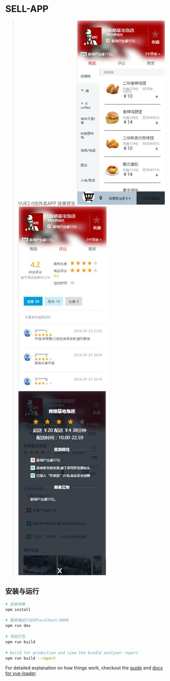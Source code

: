 # SELL-APP

> VUE2.0仿外卖APP
效果预览
![Image text](http://github.com/gcxxd/sellApp/raw/master/img/pic1.jpg)
![Image text](http://github.com/gcxxd/sellApp/raw/master/img/pic2.jpg)
![Image text](http://github.com/gcxxd/sellApp/raw/master/img/pic3.jpg)
## 安装与运行

``` bash
# 安装依赖
npm install

# 服务端运行访问localhost:8080
npm run dev

# 项目打包
npm run build

# build for production and view the bundle analyzer report
npm run build --report
```

For detailed explanation on how things work, checkout the [guide](http://vuejs-templates.github.io/webpack/) and [docs for vue-loader](http://vuejs.github.io/vue-loader).
